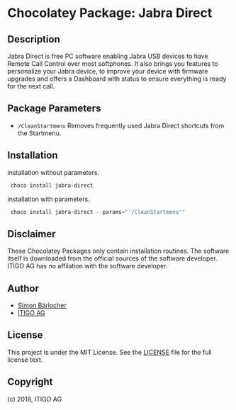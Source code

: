 # Chocolatey Package: Jabra Direct

## Description

Jabra Direct is free PC software enabling Jabra USB devices to have Remote Call Control over most softphones. It also brings you features to personalize your Jabra device, to improve your device with firmware upgrades and offers a Dashboard with status to ensure everything is ready for the next call.

## Package Parameters

* `/CleanStartmenu` Removes frequently used Jabra Direct shortcuts from the Startmenu.

## Installation

installation without parameters.

```ps1
 choco install jabra-direct
```

installation with parameters.

```ps1
 choco install jabra-direct --params="'/CleanStartmenu'"
```

## Disclaimer

These Chocolatey Packages only contain installation routines. The software itself is downloaded from the official sources of the software developer. ITIGO AG has no affilation with the software developer.

## Author

* [Simon Bärlocher](https://sbaerlocher.ch)
* [ITIGO AG](https://www.itigo.ch)

## License

This project is under the MIT License. See the [LICENSE](LICENSE) file for the full license text.

## Copyright

(c) 2018, ITIGO AG
